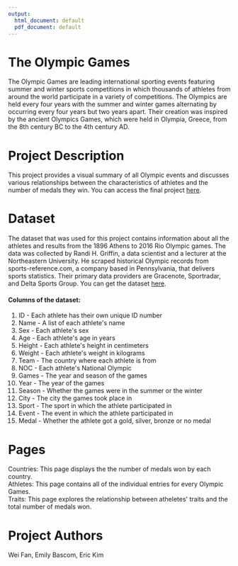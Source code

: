 ```yaml
---
output:
  html_document: default
  pdf_document: default
---
```

# The Olympic Games

The Olympic Games are leading international sporting events featuring summer and winter sports competitions in which thousands of athletes from around the world participate in a variety of competitions. The Olympics are held every four years with the summer and winter games alternating by occurring every four years but two years apart. Their creation was inspired by the ancient Olympics Games, which were held in Olympia, Greece, from the 8th century BC to the 4th century AD.


# Project Description

This project provides a visual summary of all Olympic events and discusses various relationships between the characteristics of athletes and the number of medals they win. You can access the final project [here]().


# Dataset

The dataset that was used for this project contains information about all the athletes and results from the 1896 Athens to 2016 Rio Olympic games. The data was collected by Randi H. Griffin, a data scientist and a lecturer at the Northeastern University. He scraped historical Olympic records from sports-reference.com, a company based in Pennsylvania, that delivers sports statistics. Their primary data providers are Gracenote, Sportradar, and Delta Sports Group. You can get the dataset [here](https://www.kaggle.com/heesoo37/120-years-of-olympic-history-athletes-and-results).
#### Columns of the dataset:
1. ID - Each athlete has their own unique ID number
2. Name - A list of each athlete's name
3. Sex - Each athlete's sex
4. Age - Each athlete's age in years
5. Height - Each athlete's height in centimeters
6. Weight - Each athlete's weight in kilograms
7. Team - The country where each athlete is from
8. NOC - Each athlete's National Olympic  
9. Games - The year and season of the games
10. Year - The year of the games
11. Season - Whether the games were in the summer or the winter
12.	City - The city the games took place in 
13.	Sport - The sport in which the athlete participated in 
14.	Event - The event in which the athlete participated in
15.	Medal - Whether the athlete got a gold, silver, bronze or no medal


# Pages

Countries: This page displays the the number of medals won by each country. <br>
Athletes: This page contains all of the individual entries for every Olympic Games. <br> 
Traits: This page explores the relationship between atheletes' traits and the total number of medals won.

# Project Authors

Wei Fan, Emily Bascom, Eric Kim
